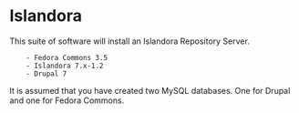 Islandora
=========

 This suite of software will install an Islandora Repository Server. 

		- Fedora Commons 3.5
		- Islandora 7.x-1.2
		- Drupal 7

It is assumed that you have created two MySQL databases. One for Drupal and one for Fedora Commons. 


